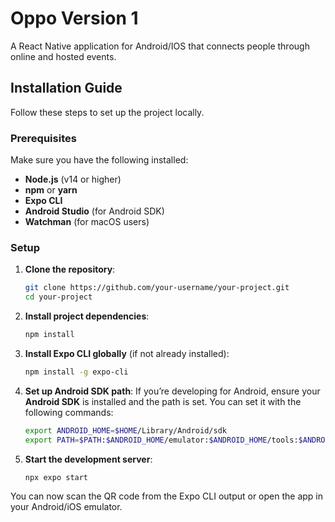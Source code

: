 # Oppo Version 1

A React Native application for Android/IOS that connects people through online and hosted events.

## Installation Guide

Follow these steps to set up the project locally.

### Prerequisites

Make sure you have the following installed:
- **Node.js** (v14 or higher)
- **npm** or **yarn**
- **Expo CLI**
- **Android Studio** (for Android SDK)
- **Watchman** (for macOS users)

### Setup

1. **Clone the repository**:
    ```bash
    git clone https://github.com/your-username/your-project.git
    cd your-project
    ```

2. **Install project dependencies**:
    ```bash
    npm install
    ```

3. **Install Expo CLI globally** (if not already installed):
    ```bash
    npm install -g expo-cli
    ```

4. **Set up Android SDK path**:
    If you’re developing for Android, ensure your **Android SDK** is installed and the path is set. You can set it with the following commands:
    ```bash
    export ANDROID_HOME=$HOME/Library/Android/sdk
    export PATH=$PATH:$ANDROID_HOME/emulator:$ANDROID_HOME/tools:$ANDROID_HOME/tools/bin:$ANDROID_HOME/platform-tools
    ```

5. **Start the development server**:
    ```bash
    npx expo start
    ```

You can now scan the QR code from the Expo CLI output or open the app in your Android/iOS emulator.

